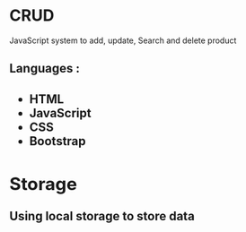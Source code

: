 # CRUD
JavaScript system to add, update, Search and delete product
</div>
  <h2>Languages :<h2>
    <ul>
      <li>HTML</li>
      <li>JavaScript</li>
      <li>CSS</li>
      <li>Bootstrap</li>
    </ul>
</div>
      
<div>
  <h2>Storage</h2>
  <p>Using local storage to store data</p>
</div>
